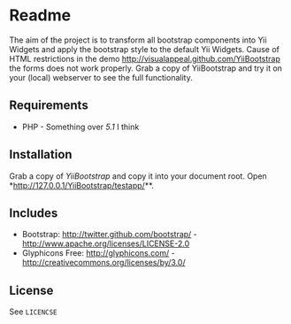 # Readme

The aim of the project is to transform all bootstrap components into Yii Widgets and apply the bootstrap style to the default Yii Widgets. Cause of HTML restrictions in the demo http://visualappeal.github.com/YiiBootstrap the forms does not work properly. Grab a copy of YiiBootstrap and try it on your (local) webserver to see the full functionality. 

## Requirements
* PHP - Something over *5.1* I think

## Installation
Grab a copy of *YiiBootstrap* and copy it into your document root. Open *http://127.0.0.1/YiiBootstrap/testapp/**.

## Includes
* Bootstrap: http://twitter.github.com/bootstrap/ - http://www.apache.org/licenses/LICENSE-2.0
* Glyphicons Free: http://glyphicons.com/ - http://creativecommons.org/licenses/by/3.0/

## License
See `LICENCSE`
